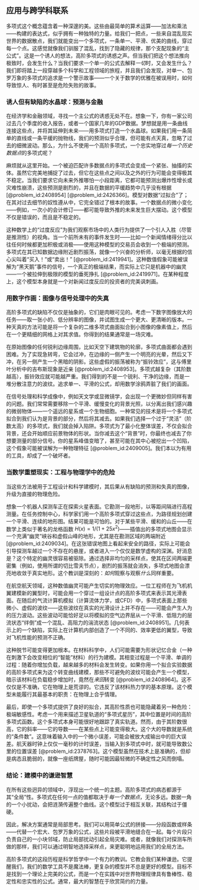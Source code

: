 ## 应用与跨学科联系

多项式这个概念蕴含着一种深邃的美。这些由最简单的算术运算——加法和乘法——构建的表达式，似乎拥有一种独特的力量。给我们一把点，一些来自混乱现实世界的数据散点，我们就能变出一个多项式，一条单一、平滑、优美的曲线，穿过每一个点。这感觉就像我们驯服了混乱，找到了隐藏的规律，那个支配现象的“主公式”。这是一个诱人的想法，高阶多项式的诱惑之声。但当我们把这个想法推向极致时，会发生什么？当我们要求一个单一的公式去解释*一切*时，又会发生什么？我们即将踏上一段穿越多个科学和工程领域的旅程，并且我们会发现，对单一、包罗万象的多项式的追求是一个警示故事——一个关于数学的优雅在被误用时，如何导致惊人、有时甚至是危险失败的故事。

### 诱人但有缺陷的水晶球：预测与金融

在经济学和金融领域，寻找一个主公式的诱惑无处不在。想象一下，你有一家公司过去几个季度的收入报告，或者一个国家几年的GDP数据。梦想就是用一条曲线连接这些点，并将其延伸到未来——用多项式打造一个水晶球。如果我们用一条简单的直线或一条平缓的抛物线，我们的预测似乎合理，但可能有点天真，忽略了过去的细微波动。那么，为什么不使用一个高阶多项式，一个忠实地穿过*每一个历史数据点*的多项式呢？

麻烦就从这里开始。一个被迫匹配许多数据点的多项式会变成一个紧张、抽搐的实体。虽然它完美地捕捉了过去，但它在这些点之间以及之外的行为可能会变得极其不稳定。当我们要求它向未来外推哪怕一小段距离，它都可能预测出爆炸性增长或灾难性崩溃，这些预测是剧烈的，并且在数据的平缓趋势中几乎没有根据 [@problem_id:2408954] [@problem_id:2426366]。模型对数据“过拟合”了；在其对过去细节的奴性遵从中，它完全错过了根本的故事。一个数据点的微小变化——例如，一次小的会计修订——都可能导致外推的未来发生巨大摆动。这个模型不仅是错误的，而且是不稳定的。

这种数学上的“过度反应”为我们观察市场中的人类行为提供了一个引人入胜（尽管是推测性）的视角。当一个前所未有的事件发生时——比如一个新闻情绪得分比以往任何时候都更加积极或消极——使用这种模型的交易员会收到一个极端的预测。多项式在其已知数据边缘附近剧烈振荡，就像一个兴奋的分析师，以毫无根据的信心尖叫着“买入！”或“卖出！” [@problem_id:2419941]。这种数值假象可能被误解为“黑天鹅”事件的信号，一个真正的极端结果，而实际上它只是机器中的幽灵——一个被拉伸到极限的模型的垂死挣扎 [@problem_id:2419971]。在某种程度上，这个模型本身就是一个对新闻过度反应的投资者的完美讽刺画。

### 用数字作画：图像与信号处理中的失真

高阶多项式的缺陷不仅仅是抽象的，它们是肉眼可见的。考虑一下数字图像放大的任务——取一张小的、低分辨率的图像，并试图生成一个更大、更清晰的版本。一种天真的方法可能是将一个复杂的二维多项式曲面拟合到小图像的像素值上，然后在一个更精细的网格上对其求值。你得到的结果通常是一场灾难。

在原始图像的任何锐利边缘周围，比如天空下建筑物的轮廓，多项式曲面都会遇到困难。为了实现急转弯，它会过冲，在边缘的一侧产生一个明亮的光晕，然后又下冲，在另一侧产生一个黑暗的阴影。这些虚假的振荡被称为“振铃效应”，这与傅里叶分析中的吉布斯现象是近亲 [@problem_id:2408953]。多项式越复杂（其阶数越高），振铃效应就可能越严重。我们得到的不是一个锐利、干净的边缘，而是一堆分散注意力的波纹。追求单一、平滑的公式，却用数学涂鸦弄脏了我们的画面。

在信号处理和科学成像中，例如天文学或显微镜学，会出现一个更微妙但同样有害的问题。我们常常需要移除一个平滑、缓慢变化的背景光照，以分离出我们感兴趣的微弱物体——一个遥远的星系或一个生物细胞。一种常见的技术是将一个多项式拟合到我们认为是背景的部分，然后将其减去。如果我们选择一个过于“灵活”（阶数太高）的多项式，我们就会掉入陷阱。多项式为了最小化整体误差，不仅会拟合背景，还会开始顺应前景物体的形状。当你减去这个“背景”时，你最终也减去了你想要测量的部分信号。你的星系峰值变暗了，甚至可能在其中心被挖出一个凹陷，这个假象可能被误解为一种物理特征 [@problem_id:2409005]。我们本以为有用的工具，却成了一个破坏者。

### 当数学重塑现实：工程与物理学中的危险

当这些方法被用于工程设计和科学建模时，其后果从有缺陷的预测和失真的图像，升级为直接的物理危险。

想象一个机器人探测车正在探索火星表面。它勘测一段地形，以等距间隔进行高程测量。在任务控制中心，科学家们用一个高阶多项式穿过这些点，为路径规划创建一个平滑、连续的地形图。结果可能是可怕的。对于某些平滑、缓和的山丘——在数学上类似于著名的龙格函数 $H(x) = 1/(1 + 25x^2)$——插值出的多项式地图会显示一个充满“幽灵”峡谷和虚假山峰的地形，尤其是在勘测区域的两端附近 [@problem_id:2409034]。在这张错误地图上看起来安全的路径，实际上可能会引导探测车越过一个不存在的悬崖，或者进入一个仅仅是数学虚构的深渊。好消息是？这个特定的幽灵很容易被驱除。通过选择非均匀的采样点，使其在区间两端更密集（例如，使用所谓的切比雪夫节点），剧烈的振荡就会消失，多项式地图会漂亮地收敛于真实地形。这个教训是深刻的：*如何*观察与观察*什么*同样重要。

在航空航天领域，这种数值幽灵可能产生切实的物理效应。一位工程师在为飞机机翼建模新的翼型时，可能会用一个穿过一组设计点的高阶多项式来表示其光滑表面。在随后的气流计算机模拟（计算流体力学，或CFD）中，多项式表面上那些微小、虚假的波纹——这些波纹在真实的光滑设计上并不存在——可能会产生人为的压力波动。这些波动可能恰好足以将模拟的空气边界层从一个平滑、低阻力的层流状态“绊倒”成一个混乱、高阻力的湍流状态 [@problem_id:2408951]。几何表示上的一个缺陷，实际上在计算机内部创造了一个不同的、效率更低的翼型，导致对飞机性能的预测不正确。

这种脱节可能变得更加根本。在材料科学中，人们可能需要为形状记忆合金（一种在刺激下会改变相位的“智能”材料）的行为建模。其相变过程是一个平滑、单调的过程：随着你增加负载，越来越多的材料会发生转变。如果你用一个拟合实验数据的高阶多项式来为这个转变曲线建模，那些不可避免的波纹可能会产生一个模型，暗示该材料在负载稳步增加时，竟然在*来回*转变 [@problem_id:2408964]。这不仅仅是不准确，它在物理上是荒谬的。它违反了该材料热力学的基本原理。这个模型未能履行其最基本的职责：在物理上合乎情理。

最后，即使一个多项式提供了良好的拟合，其高阶性质也可能隐藏着另一种危险：极端敏感性。考虑一个用来描述卫星轨道的“多项式星历”，其中位置是时间的高阶多项式函数。这个多项式本身可能很好地跟踪了真实轨道。然而，由于其阶数很高，它的斜率——它的导数——在某些点上可能变得极大。这个大的导数就是系统的“条件数”。这意味着输入中的一个微小误差，可能会被放大成输出中的巨大误差。航天器时钟上仅仅一毫秒的计时误差，当输入到多项式中时，就可能导致数公里的位置误差 [@problem_id:2378763]。这个模型虽然在技术上是准确的，但却是病态且脆弱的，就像一座纸牌屋，随时可能因最轻微的不确定性之风而倒塌。

### 结论：建模中的谦逊智慧

在所有这些迥异的领域中，浮现出一个统一的主题。高阶多项式的病态都源于其“全局”性。多项式在任何一点的值都取决于*每一个数据点*，无论多远。数据一角的一个小扰动，会把涟漪传遍整个曲线。这个模型过于相互关联，其结构过于僵硬。

因此，解决方案通常是局部思考。我们可以用简单公式的拼接——分段函数或样条——代替一个宏大、包罗万象的公式，这些片段被平滑地缝合在一起。每个片段只负责自己的一小块邻域，防止局部扰动引起全局灾难。或者，就像我们对探测车所做的那样，我们可以通过明智地选择采样点，来更聪明地运用我们的全局方法。

高阶多项式的这段历程是科学哲学中一个有力的教训。它教会我们某种谦逊。它提醒我们，我们的数学工具不是魔法棒，更复杂的模型并不总是更好的模型。目标不是找到一个理论上完美的公式，而是一个在实践中对世界物理规律具有鲁棒性、稳定性和忠实性的公式。通常，最大的智慧在于欣赏简约的力量。
